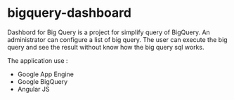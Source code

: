 bigquery-dashboard
==================

Dashbord for Big Query is a project for simplify query of BigQuery.
An administrator can configure a list of big query. The user can execute the big query and see the result without know how the big query sql works.

The application use :
- Google App Engine
- Google BigQuery
- Angular JS
